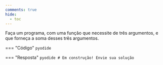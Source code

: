 ```yaml
---
comments: true
hide:
  - toc
---
```


Faça um programa, com uma função que necessite de três argumentos, e que forneça a soma desses três argumentos.

=== "Código"
	```pyodide
	```

=== "Resposta"
	```pyodide
	# Em construção! Envie sua solução
	```
